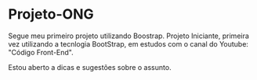 # Projeto-ONG
Segue meu primeiro projeto utilizando Boostrap.
Projeto Iniciante, primeira vez utilizando a tecnlogia BootStrap, em estudos com o canal do Youtube: "Código Front-End".

Estou aberto a dicas e sugestões sobre o assunto.
